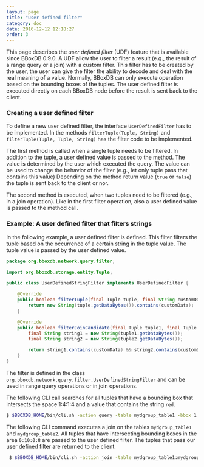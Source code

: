 ```yaml
---
layout: page
title: "User defined filter"
category: doc
date: 2016-12-12 12:18:27
order: 3
---
```


This page describes the _user defined filter_ (UDF) feature that is available since BBoxDB 0.9.0. A UDF allow the user to filter a result (e.g., the result of a range query or a join) with a custom filter. This filter has to be created by the user, the user can give the filter the ability to decode and deal with the real meaning of a value. Normally, BBoxDB can only execute operation based on the bounding boxes of the tuples. The user defined filter is executed directly on each BBoxDB node before the result is sent back to the client.

### Creating a user defined filter

To define a new user defined filter, the interface `UserDefinedFilter` has to be implemented. In the methods `filterTuple(Tuple, String)` and `filterTuple(Tuple, Tuple, String)` has the filter code to be implemented.

The first method is called when a single tuple needs to be filtered. In addition to the tuple, a user defined value is passed to the method. The value is determined by the user which executed the query. The value can be used to change the behavior of the filter (e.g., let only tuple pass that contains this value) Depending on the method return value (`true` or `false`) the tuple is sent back to the client or nor.

The second method is executed, when two tuples need to be filtered (e.g., in a join operation). Like in the first filter operation, also a user defined value is passed to the method call.

### Example: A user defined filter that filters strings

In the following example, a user defined filter is defined. This filter filters the tuple based on the occurrence of a certain string in the tuple value. The tuple value is passed by the user defined value.

```java
package org.bboxdb.network.query.filter;

import org.bboxdb.storage.entity.Tuple;

public class UserDefinedStringFilter implements UserDefinedFilter {

    @Override
    public boolean filterTuple(final Tuple tuple, final String customData) {
        return new String(tuple.getDataBytes()).contains(customData);
    }

    @Override
    public boolean filterJoinCandidate(final Tuple tuple1, final Tuple tuple2, final String customData) {
        final String string1 = new String(tuple1.getDataBytes());
        final String string2 = new String(tuple2.getDataBytes());

        return string1.contains(customData) && string2.contains(customData);
    }
}
```

The filter is defined in the class `org.bboxdb.network.query.filter.UserDefinedStringFilter` and can be used in range query operations or in join operations. 

The following CLI call searches for all tuples that have a bounding box that intersects the space 1:4:1:4 and a value that contains the string `red`.

```bash
$ $BBOXDB_HOME/bin/cli.sh -action query -table mydgroup_table1 -bbox 1:4:1:4 -filter org.bboxdb.network.query.filter.UserDefinedStringFilter -filtervalue red
```

The following CLI command executes a join on the tables `mydgroup_table1` and `mydgroup_table2`. All tuples that have intersecting bounding boxes in the area `0:10:0:8` are passed to the user defined filter. The tuples that pass our user defined filter are returned to the client.

```bash
 $ $BBOXDB_HOME/bin/cli.sh -action join -table mydgroup_table1:mydgroup_table2 -bbox 0:10:0:8 -filter org.bboxdb.network.query.filter.UserDefinedStringFilter -filtervalue red
 ```
 